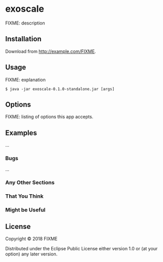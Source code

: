 # exoscale

FIXME: description

## Installation

Download from http://example.com/FIXME.

## Usage

FIXME: explanation

    $ java -jar exoscale-0.1.0-standalone.jar [args]

## Options

FIXME: listing of options this app accepts.

## Examples

...

### Bugs

...

### Any Other Sections
### That You Think
### Might be Useful

## License

Copyright © 2018 FIXME

Distributed under the Eclipse Public License either version 1.0 or (at
your option) any later version.

